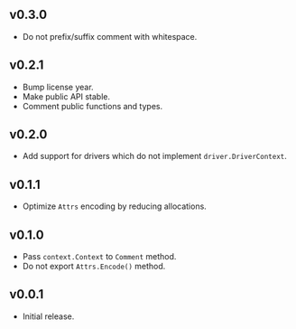 ## v0.3.0

- Do not prefix/suffix comment with whitespace.

## v0.2.1

- Bump license year.
- Make public API stable.
- Comment public functions and types.

## v0.2.0

- Add support for drivers which do not implement `driver.DriverContext`.

## v0.1.1

- Optimize `Attrs` encoding by reducing allocations.

## v0.1.0

- Pass `context.Context` to `Comment` method.
- Do not export `Attrs.Encode()` method.

## v0.0.1

- Initial release.